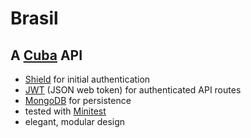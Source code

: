 # Brasil

## A [Cuba](cuba.is) API

- [Shield](https://github.com/cyx/shield) for initial authentication
- [JWT](https://github.com/jwt/ruby-jwt) (JSON web token) for authenticated API routes
- [MongoDB](https://www.mongodb.com/) for persistence
- tested with [Minitest](http://docs.seattlerb.org/minitest/index.html)
- elegant, modular design
